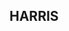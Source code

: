 ## HARRIS

<!-- <img class="aspect-video object-cover shadow-md hover:scale-102 transition-all duration-500 ease-in-out transform" src="/assets/MainPhoto_TipLetsWristLets.png"> -->
